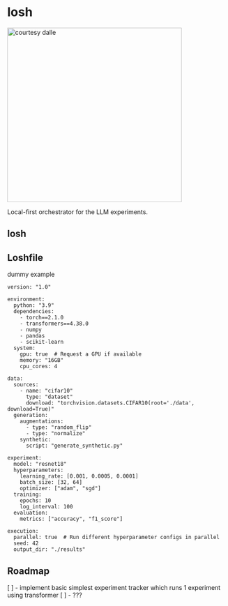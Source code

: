 # losh

<img src="https://github.com/user-attachments/assets/69724856-206d-409b-8a82-d9222859faee" width=400 height=400 alt="courtesy dalle" />

Local-first orchestrator for the LLM experiments.

## losh

## Loshfile

dummy example

```
version: "1.0"

environment:
  python: "3.9"
  dependencies:
    - torch==2.1.0
    - transformers==4.38.0
    - numpy
    - pandas
    - scikit-learn
  system:
    gpu: true  # Request a GPU if available
    memory: "16GB"
    cpu_cores: 4

data:
  sources:
    - name: "cifar10"
      type: "dataset"
      download: "torchvision.datasets.CIFAR10(root='./data', download=True)"
  generation:
    augmentations:
      - type: "random_flip"
      - type: "normalize"
    synthetic:
      script: "generate_synthetic.py"

experiment:
  model: "resnet18"
  hyperparameters:
    learning_rate: [0.001, 0.0005, 0.0001]
    batch_size: [32, 64]
    optimizer: ["adam", "sgd"]
  training:
    epochs: 10
    log_interval: 100
  evaluation:
    metrics: ["accuracy", "f1_score"]

execution:
  parallel: true  # Run different hyperparameter configs in parallel
  seed: 42
  output_dir: "./results"
```

## Roadmap

[ ] - implement basic simplest experiment tracker which runs 1 experiment using transformer
[ ] - ???


